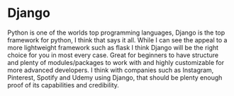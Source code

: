 # Django
Python is one of the worlds top programming languages, Django is the top framework for python, I think that says it all. While I can see the appeal to a more lightweight framework such as flask I think Django will be the right choice for you in most every case. Great for beginners to have structure and plenty of modules/packages to work with and highly customizable for more advanced developers. I think with companies such as Instagram, Pinterest, Spotify and Udemy using Django, that should be plenty enough proof of its capabilities and credibility.
